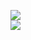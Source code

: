 [![](https://img.shields.io/badge/Made%20With-Github%20Spray-lightgrey.svg?style=for-the-badge&logo=github)](https://github.com/Annihil/github-spray#26416)  
[![](https://i.imgur.com/2DrTn0Z.gif)](https://github.com/Annihil/github-spray)